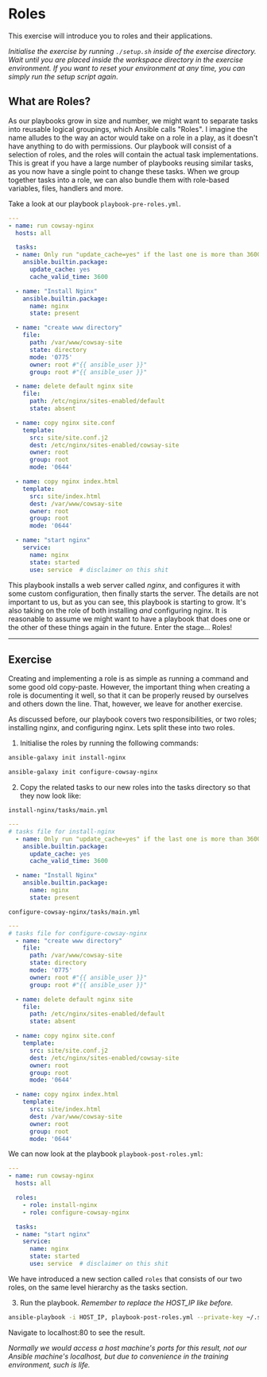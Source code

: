 # Roles

This exercise will introduce you to roles and their applications.

*Initialise the exercise by running `./setup.sh` inside of the exercise directory. Wait until you are placed inside the workspace directory in the exercise environment. If you want to reset your environment at any time, you can simply run the setup script again.*

## What are Roles?

As our playbooks grow in size and number, we might want to separate tasks into reusable logical groupings, which Ansible calls "Roles". I imagine the name alludes to the way an actor would take on a role in a play, as it doesn't have anything to do with permissions. Our playbook will consist of a selection of roles, and the roles will contain the actual task implementations. This is great if you have a large number of playbooks reusing similar tasks, as you now have a single point to change these tasks. When we group together tasks into a role, we can also bundle them with role-based variables, files, handlers and more.

Take a look at our playbook `playbook-pre-roles.yml`.

```yaml
---
- name: run cowsay-nginx
  hosts: all

  tasks:
  - name: Only run "update_cache=yes" if the last one is more than 3600 seconds ago
    ansible.builtin.package:
      update_cache: yes
      cache_valid_time: 3600

  - name: "Install Nginx"
    ansible.builtin.package:
      name: nginx
      state: present

  - name: "create www directory"
    file:
      path: /var/www/cowsay-site
      state: directory
      mode: '0775'
      owner: root #"{{ ansible_user }}"
      group: root #"{{ ansible_user }}"

  - name: delete default nginx site
    file:
      path: /etc/nginx/sites-enabled/default
      state: absent

  - name: copy nginx site.conf
    template:
      src: site/site.conf.j2
      dest: /etc/nginx/sites-enabled/cowsay-site
      owner: root
      group: root
      mode: '0644'

  - name: copy nginx index.html
    template:
      src: site/index.html
      dest: /var/www/cowsay-site
      owner: root
      group: root
      mode: '0644'

  - name: "start nginx"
    service:
      name: nginx
      state: started
      use: service  # disclaimer on this shit
```

This playbook installs a web server called *nginx*, and configures it with some custom configuration, then finally starts the server. The details are not important to us, but as you can see, this playbook is starting to grow. It's also taking on the role of both installing *and* configuring nginx. It is reasonable to assume we might want to have a playbook that does one or the other of these things again in the future. Enter the stage... Roles!

---

## Exercise

Creating and implementing a role is as simple as running a command and some good old copy-paste. However, the important thing when creating a role is documenting it well, so that it can be properly reused by ourselves and others down the line. That, however, we leave for another exercise.

As discussed before, our playbook covers two responsibilities, or two roles; installing nginx, and configuring nginx. Lets split these into two roles.

1. Initialise the roles by running the following commands:

```bash
ansible-galaxy init install-nginx
```

```bash
ansible-galaxy init configure-cowsay-nginx
```

2. Copy the related tasks to our new roles into the tasks directory so that they now look like:

`install-nginx/tasks/main.yml`

```yaml
---
# tasks file for install-nginx
  - name: Only run "update_cache=yes" if the last one is more than 3600 seconds ago
    ansible.builtin.package:
      update_cache: yes
      cache_valid_time: 3600

  - name: "Install Nginx"
    ansible.builtin.package:
      name: nginx
      state: present
```

`configure-cowsay-nginx/tasks/main.yml`

```yaml
---
# tasks file for configure-cowsay-nginx
  - name: "create www directory"
    file:
      path: /var/www/cowsay-site
      state: directory
      mode: '0775'
      owner: root #"{{ ansible_user }}"
      group: root #"{{ ansible_user }}"

  - name: delete default nginx site
    file:
      path: /etc/nginx/sites-enabled/default
      state: absent

  - name: copy nginx site.conf
    template:
      src: site/site.conf.j2
      dest: /etc/nginx/sites-enabled/cowsay-site
      owner: root
      group: root
      mode: '0644'

  - name: copy nginx index.html
    template:
      src: site/index.html
      dest: /var/www/cowsay-site
      owner: root
      group: root
      mode: '0644'
```

We can now look at the playbook `playbook-post-roles.yml`:

```yaml
---
- name: run cowsay-nginx
  hosts: all

  roles:
    - role: install-nginx
    - role: configure-cowsay-nginx

  tasks:
  - name: "start nginx"
    service:
      name: nginx
      state: started
      use: service  # disclaimer on this shit
```

We have introduced a new section called `roles` that consists of our two roles, on the same level hierarchy as the tasks section.

3. Run the playbook. *Remember to replace the HOST_IP like before.*

```bash
ansible-playbook -i HOST_IP, playbook-post-roles.yml --private-key ~/.ssh/id_rsa -u root
```

Navigate to localhost:80 to see the result.

*Normally we would access a host machine's ports for this result, not our Ansible machine's localhost, but due to convenience in the training environment, such is life.*
